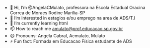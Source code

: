 - 👋 Hi, I’m @AngelaCMulato, professora na Escola Estadual Oracina Correa de Moraes Rodine Marilia-SP
- 👀 I’m interested in estagios e/ou emprego na area de ADS/T.I
- 🌱 I’m currently learning html
- 📫 How to reach me amulato@prof.educacao.sp.gov.br
- 😄 Pronouns: Angela Cabral, Acmulato, Mulato
- ⚡ Fun fact: Formada em Educacao Física estudante de ADS

<!---
AngelaCMulato/AngelaCMulato is a ✨ special ✨ repository because its `README.md` (this file) appears on your GitHub profile.
You can click the Preview link to take a look at your changes.
--->
